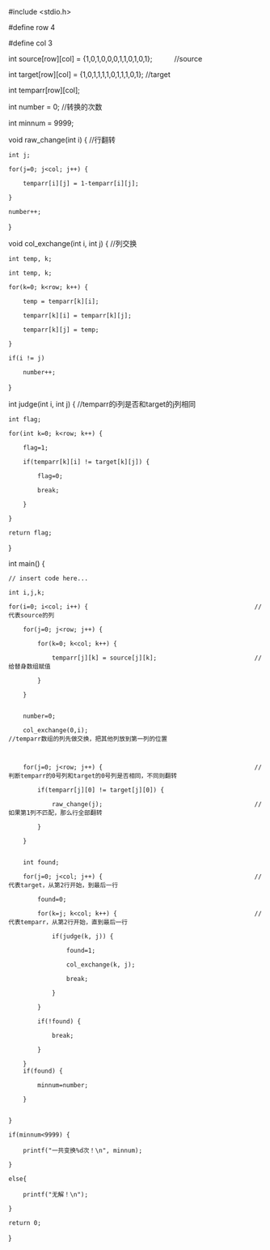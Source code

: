 #include <stdio.h>


#define row 4

#define col 3


int source[row][col] = {1,0,1,0,0,0,1,1,0,1,0,1};                       //source

int target[row][col] = {1,0,1,1,1,1,0,1,1,1,0,1};                       //target

int temparr[row][col];

int number = 0;                                                         //转换的次数

int minnum = 9999;


void raw_change(int i) {                                                //行翻转

    int j;
    
    for(j=0; j<col; j++) {
    
        temparr[i][j] = 1-temparr[i][j];
        
    }
    
    number++;
    
}


void col_exchange(int i, int j) {                                       //列交换

    int temp, k;
    
    int temp, k;
    
    for(k=0; k<row; k++) {
    
        temp = temparr[k][i];
        
        temparr[k][i] = temparr[k][j];
        
        temparr[k][j] = temp;
        
    }
    
    if(i != j)
    
        number++;
        
}

int judge(int i, int j) {                                               //temparr的i列是否和target的j列相同

    int flag;
    
    for(int k=0; k<row; k++) {
    
        flag=1;
        
        if(temparr[k][i] != target[k][j]) {
        
            flag=0;
            
            break;
            
        }
        
    }
    
    return flag;
    
}


int main() {

    // insert code here...
    
    int i,j,k;
    
    for(i=0; i<col; i++) {                                              //代表source的列
    
        for(j=0; j<row; j++) {
        
            for(k=0; k<col; k++) {
            
                temparr[j][k] = source[j][k];                           //给替身数组赋值
                
            }
            
        }
        
        
        number=0;
        
        col_exchange(0,i);                                              //temparr数组的列先做交换，把其他列放到第一列的位置
        
        
        
        for(j=0; j<row; j++) {                                          //判断temparr的0号列和target的0号列是否相同，不同则翻转
        
            if(temparr[j][0] != target[j][0]) {
            
                raw_change(j);                                          //如果第1列不匹配，那么行全部翻转
                
            }
            
        }
        
        
        int found;
        
        for(j=0; j<col; j++) {                                          //代表target，从第2行开始，到最后一行
        
            found=0;
            
            for(k=j; k<col; k++) {                                      //代表temparr，从第2行开始，直到最后一行
            
                if(judge(k, j)) {
                
                    found=1;
                    
                    col_exchange(k, j);
                    
                    break;
                    
                }
                
            }
            
            if(!found) {
            
                break;
                
            }
            
        }
        if(found) {
        
            minnum=number;
            
        }
        
        
    }
    
    if(minnum<9999) {
    
        printf("一共变换%d次！\n", minnum);
        
    }
    
    else{
    
        printf("无解！\n");
        
    }
    
    return 0;
    
}
